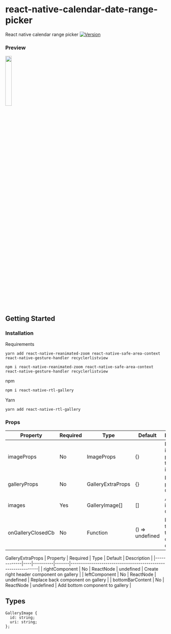 # react-native-calendar-date-range-picker
React native calendar range picker
[![Version](https://img.shields.io/npm/v/react-native-calendar-date-range-picker.svg)](https://www.npmjs.com/package/react-native-calendars)

### Preview

<img src="https://user-images.githubusercontent.com/69788216/207879582-128d1c39-a8ce-48b9-b668-53904718acb3.gif" width="20%" height="20%">

## Getting Started

### Installation

Requirements 
```
yarn add react-native-reanimated-zoom react-native-safe-area-context react-native-gesture-handler recyclerlistview
```
```
npm i react-native-reanimated-zoom react-native-safe-area-context react-native-gesture-handler recyclerlistview
```

npm
```bash
npm i react-native-rtl-gallery
````
Yarn
```
yarn add react-native-rtl-gallery
```

### Props


| Property | Required | Type | Default | Description |
|-------------|----|----------|-------|--------------------------------------------------------------|
| imageProps | No | ImageProps | {} | Default image props for the outer image |
| galleryProps | No | GalleryExtraProps | {} | Props to be passed to Gallery |
| images | Yes | GalleryImage[] | [] | Array of images in Gallery |
| onGalleryClosedCb | No | Function | () => undefined | Function that's triggered on gallery close |

GalleryExtraProps
| Property | Required | Type | Default | Description |
|-------------|----|----------|-------|--------------------------------------------------------------|
| rightComponent | No | ReactNode | undefined | Create right header component on gallery |
| leftComponent | No | ReactNode | undefined | Replace back component on gallery |
| bottomBarContent | No | ReactNode | undefined | Add bottom component to gallery |


## Types

```
GalleryImage {
  id: string;
  uri: string;
};
```

